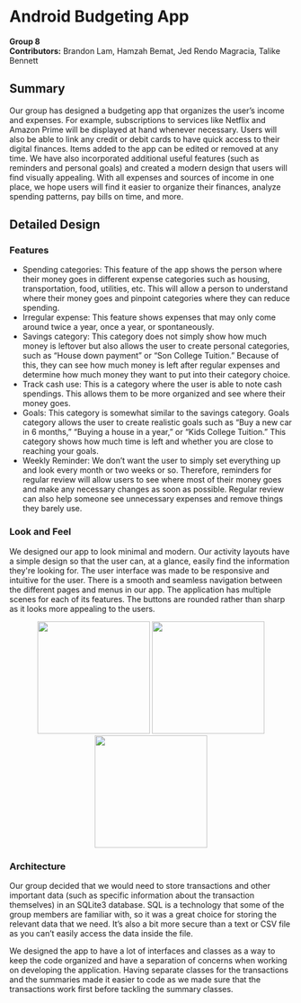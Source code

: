 # Android Budgeting App
**Group 8**  
**Contributors:** Brandon Lam, Hamzah Bemat, Jed Rendo Magracia, Talike Bennett

## Summary
Our group has designed a budgeting app that organizes the user’s income and expenses. For example, subscriptions to services like Netflix and Amazon Prime will be displayed at hand whenever necessary. Users will also be able to link any credit or debit cards to have quick access to their digital finances. Items added to the app can be edited or removed at any time. We have also incorporated additional useful features (such as reminders and personal goals) and created a modern design that users will find visually appealing. With all expenses and sources of income in one place, we hope users will find it easier to organize their finances, analyze spending patterns, pay bills on time, and more.

## Detailed Design
### Features
* Spending categories: This feature of the app shows the person where their money goes in different expense categories such as housing, transportation, food, utilities, etc. This will allow a person to understand where their money goes and pinpoint categories where they can reduce spending.
* Irregular expense: This feature shows expenses that may only come around twice a year, once a year, or spontaneously.
* Savings category: This category does not simply show how much money is leftover but also allows the user to create personal categories, such as “House down payment” or “Son College Tuition.” Because of this, they can see how much money is left after regular expenses and determine how much money they want to put into their category choice.
* Track cash use: This is a category where the user is able to note cash spendings. This allows them to be more organized and see where their money goes.
* Goals: This category is somewhat similar to the savings category. Goals category allows the user to create realistic goals such as “Buy a new car in 6 months,” “Buying a house in a year,” or “Kids College Tuition.” This category shows how much time is left and whether you are close to reaching your goals.
* Weekly Reminder: We don’t want the user to simply set everything up and look every month or two weeks or so. Therefore, reminders for regular review will allow users to see where most of their money goes and make any necessary changes as soon as possible. Regular review can also help someone see unnecessary expenses and remove things they barely use.

### Look and Feel
We designed our app to look minimal and modern. Our activity layouts have a simple design so that the user can, at a glance, easily find the information they're looking for. The user interface was made to be responsive and intuitive for the user. There is a smooth and seamless navigation between the different pages and menus in our app. The application has multiple scenes for each of its features. The buttons are rounded rather than sharp as it looks more appealing to the users.

<p align="center">
  <img src="https://user-images.githubusercontent.com/65676639/168132223-79b9cc43-61f9-4fe6-b4e2-d0af5287c3be.png" width="200">
  <img src="https://user-images.githubusercontent.com/65676639/168132247-c229e1b3-c495-46c7-90d9-07fd5763cba1.png" width="200">
  <img src="https://user-images.githubusercontent.com/65676639/168132263-07ebf05d-a387-4161-a2d6-a2439999b562.png" width="200">
</p>

### Architecture
Our group decided that we would need to store transactions and other important data (such as specific information about the transaction themselves) in an SQLite3 database. SQL is a technology that some of the group members are familiar with, so it was a great choice for storing the relevant data that we need. It’s also a bit more secure than a text or CSV file as you can’t easily access the data inside the file.

We designed the app to have a lot of interfaces and classes as a way to keep the code organized and have a separation of concerns when working on developing the application. Having separate classes for the transactions and the summaries made it easier to code as we made sure that the transactions work first before tackling the summary classes.
